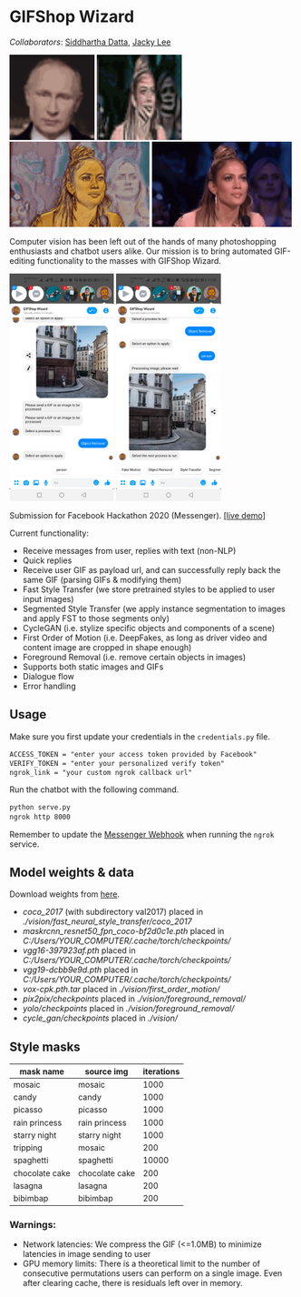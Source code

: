 # GIFShop Wizard

*Collaborators*: [Siddhartha Datta](https://github.com/dattasiddhartha/), [Jacky Lee](https://github.com/grenmester)

<!--<img src="vision/first_order_motion/output/R3S6U3_FOM.gif?raw=true" height="200px"></img> -->
<!--<img src="vision/fast_neural_style_transfer/videos/DZ1BJU_FST.gif?raw=true" height="200px"></img>-->

<img src="vision/first_order_motion/output/FOM.gif?raw=true" height="150px"></img>
<img src="vision/cycle_gan/datasets/zebra.gif?raw=true" height="150px"></img>
<img src="vision/fast_neural_style_transfer/videos/FST.gif?raw=true" height="150px"></img>
<img src="vision/fast_neural_style_transfer/videos/gif.gif?raw=true" height="150px"></img>

Computer vision has been left out of the hands of many photoshopping enthusiasts and chatbot users alike. Our mission is to bring automated GIF-editing functionality to the masses with GIFShop Wizard. 

<img src="vision/foreground_removal/input/before.jpg?raw=true" height="400px"></img>
<img src="vision/foreground_removal/input/after.jpg?raw=true" height="400px"></img>

Submission for Facebook Hackathon 2020 (Messenger). [[live demo]](m.me/104902671262259)

<!--Implementing based on [functional
requirements](https://docs.google.com/document/d/1T6mk4aypOCCCxcz2EJtfLNoait8uimbkMFGiEmzRvdg/edit).-->

Current functionality:

* Receive messages from user, replies with text (non-NLP)
* Quick replies
* Receive user GIF as payload url, and can successfully reply back the same GIF
  (parsing GIFs & modifying them)
* Fast Style Transfer (we store pretrained styles to be applied to user input images)
* Segmented Style Transfer (we apply instance segmentation to images and apply
  FST to those segments only)
* CycleGAN (i.e. stylize specific objects and components of a scene)
* First Order of Motion (i.e. DeepFakes, as long as driver video and content image are cropped in shape enough)
* Foreground Removal (i.e. remove certain objects in images)
* Supports both static images and GIFs
* Dialogue flow
* Error handling

## Usage

Make sure you first update your credentials in the `credentials.py` file.
```
ACCESS_TOKEN = "enter your access token provided by Facebook"
VERIFY_TOKEN = "enter your personalized verify token"
ngrok_link = "your custom ngrok callback url"
```

Run the chatbot with the following command.

```bash
python serve.py
ngrok http 8000
```

Remember to update the [Messenger
Webhook](https://developers.facebook.com/apps/309273736750794/messenger/settings/)
when running the `ngrok` service.


## Model weights & data

Download weights from [here](https://drive.google.com/drive/folders/1ANqflh1dxSfgdFwvH1mZqZ8_vPS6WipB?usp=sharing).

* <i>coco_2017</i> (with subdirectory val2017) placed in <i>./vision/fast_neural_style_transfer/coco_2017</i>
* <i>maskrcnn_resnet50_fpn_coco-bf2d0c1e.pth</i> placed in <i>C:/Users/YOUR_COMPUTER/.cache/torch/checkpoints/</i>
* <i>vgg16-397923af.pth</i> placed in <i>C:/Users/YOUR_COMPUTER/.cache/torch/checkpoints/</i>
* <i>vgg19-dcbb9e9d.pth</i> placed in <i>C:/Users/YOUR_COMPUTER/.cache/torch/checkpoints/</i>
* <i>vox-cpk.pth.tar</i> placed in <i>./vision/first_order_motion/</i>
* <i>pix2pix/checkpoints</i> placed in <i>./vision/foreground_removal/</i>
* <i>yolo/checkpoints</i> placed in <i>./vision/foreground_removal/</i>
* <i>cycle_gan/checkpoints</i> placed in <i>./vision/</i>

## Style masks

| mask name   | source img | iterations |
|-------------|------------|------------|
| mosaic      | mosaic     | 1000       |
| candy      | candy     | 1000       |
| picasso      | picasso     | 1000       |
| rain princess      | rain princess     | 1000       |
| starry night      | starry night     | 1000       |
| tripping | mosaic     | 200        |
| spaghetti | spaghetti     | 10000        |
| chocolate cake | chocolate cake     | 200        |
| lasagna | lasagna     | 200        |
| bibimbap | bibimbap     | 200        |


### Warnings:

* Network latencies: We compress the GIF (<=1.0MB) to minimize latencies in image sending to user
* GPU memory limits: There is a theoretical limit to the number of consecutive permutations users can perform on a single image. Even after clearing cache, there is residuals left over in memory.
